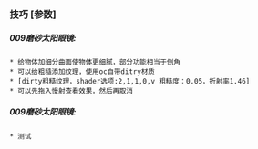 ### 技巧 [参数]  
##### 009磨砂太阳眼镜:
    * 给物体加细分曲面使物体更细腻，部分功能相当于倒角
    * 可以给粗糙添加纹理，使用oc自带ditry材质
    * [dirty粗糙纹理，shader选项:2,1,1,0,v 粗糙度：0.05，折射率1.46]
    * 可以先拖入慢射查看效果，然后再取消
##### 009磨砂太阳眼镜:
    * 测试
